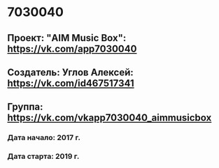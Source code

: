 # 7030040

## Проект: "AIM Music Box": https://vk.com/app7030040
## Создатель: Углов Алексей: https://vk.com/id467517341
## Группа: https://vk.com/vkapp7030040_aimmusicbox
### Дата начало: 2017 г.
### Дата старта: 2019 г.
